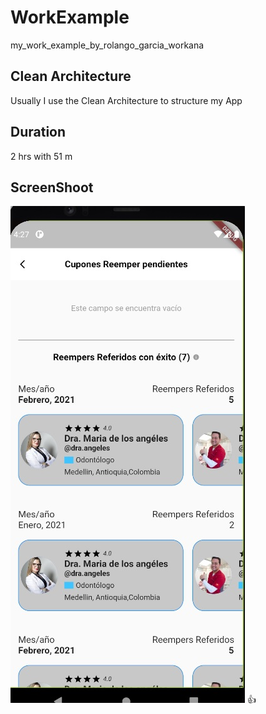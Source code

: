 # WorkExample

my_work_example_by_rolango_garcia_workana

## Clean Architecture

Usually I use the Clean Architecture to structure my App

## Duration

2 hrs with 51 m 


## ScreenShoot

![alt text](assets/example.jpg) :thumbsup: